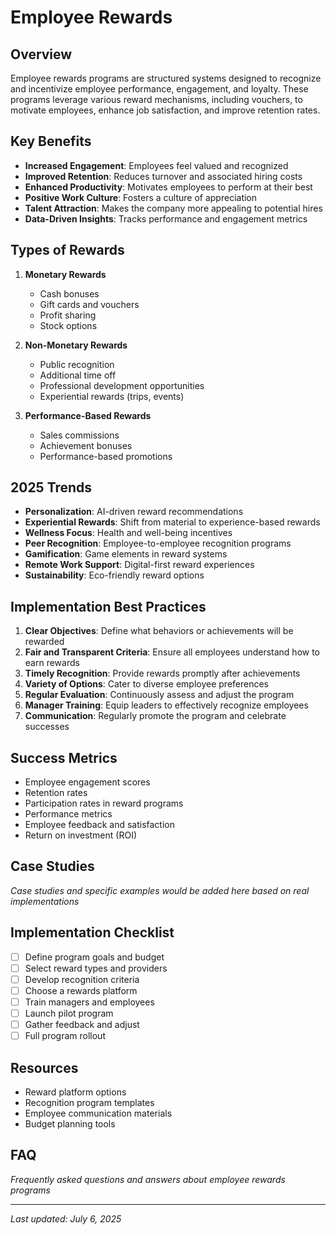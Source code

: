 # Employee Rewards

## Overview
Employee rewards programs are structured systems designed to recognize and incentivize employee performance, engagement, and loyalty. These programs leverage various reward mechanisms, including vouchers, to motivate employees, enhance job satisfaction, and improve retention rates.

## Key Benefits
- **Increased Engagement**: Employees feel valued and recognized
- **Improved Retention**: Reduces turnover and associated hiring costs
- **Enhanced Productivity**: Motivates employees to perform at their best
- **Positive Work Culture**: Fosters a culture of appreciation
- **Talent Attraction**: Makes the company more appealing to potential hires
- **Data-Driven Insights**: Tracks performance and engagement metrics

## Types of Rewards
1. **Monetary Rewards**
   - Cash bonuses
   - Gift cards and vouchers
   - Profit sharing
   - Stock options

2. **Non-Monetary Rewards**
   - Public recognition
   - Additional time off
   - Professional development opportunities
   - Experiential rewards (trips, events)

3. **Performance-Based Rewards**
   - Sales commissions
   - Achievement bonuses
   - Performance-based promotions

## 2025 Trends
- **Personalization**: AI-driven reward recommendations
- **Experiential Rewards**: Shift from material to experience-based rewards
- **Wellness Focus**: Health and well-being incentives
- **Peer Recognition**: Employee-to-employee recognition programs
- **Gamification**: Game elements in reward systems
- **Remote Work Support**: Digital-first reward experiences
- **Sustainability**: Eco-friendly reward options

## Implementation Best Practices
1. **Clear Objectives**: Define what behaviors or achievements will be rewarded
2. **Fair and Transparent Criteria**: Ensure all employees understand how to earn rewards
3. **Timely Recognition**: Provide rewards promptly after achievements
4. **Variety of Options**: Cater to diverse employee preferences
5. **Regular Evaluation**: Continuously assess and adjust the program
6. **Manager Training**: Equip leaders to effectively recognize employees
7. **Communication**: Regularly promote the program and celebrate successes

## Success Metrics
- Employee engagement scores
- Retention rates
- Participation rates in reward programs
- Performance metrics
- Employee feedback and satisfaction
- Return on investment (ROI)

## Case Studies
*Case studies and specific examples would be added here based on real implementations*

## Implementation Checklist
- [ ] Define program goals and budget
- [ ] Select reward types and providers
- [ ] Develop recognition criteria
- [ ] Choose a rewards platform
- [ ] Train managers and employees
- [ ] Launch pilot program
- [ ] Gather feedback and adjust
- [ ] Full program rollout

## Resources
- Reward platform options
- Recognition program templates
- Employee communication materials
- Budget planning tools

## FAQ
*Frequently asked questions and answers about employee rewards programs*

---
*Last updated: July 6, 2025*
